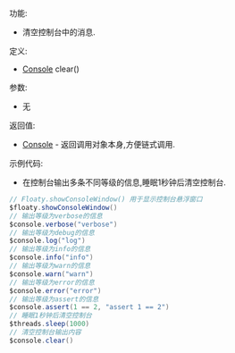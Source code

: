 功能:

+ 清空控制台中的消息.

定义:

+ [Console](/API/Console/Console/README.md) clear()

参数:

+ 无

返回值:

+ [Console](/API/Console/Console/README.md) - 返回调用对象本身,方便链式调用.

示例代码:

+ 在控制台输出多条不同等级的信息,睡眠1秒钟后清空控制台.

```groovy
// Floaty.showConsoleWindow() 用于显示控制台悬浮窗口
$floaty.showConsoleWindow()
// 输出等级为verbose的信息
$console.verbose("verbose")
// 输出等级为debug的信息
$console.log("log")
// 输出等级为info的信息
$console.info("info")
// 输出等级为warn的信息
$console.warn("warn")
// 输出等级为error的信息
$console.error("error")
// 输出等级为assert的信息
$console.assert(1 == 2, "assert 1 == 2")
// 睡眠1秒钟后清空控制台
$threads.sleep(1000)
// 清空控制台输出内容
$console.clear()
```